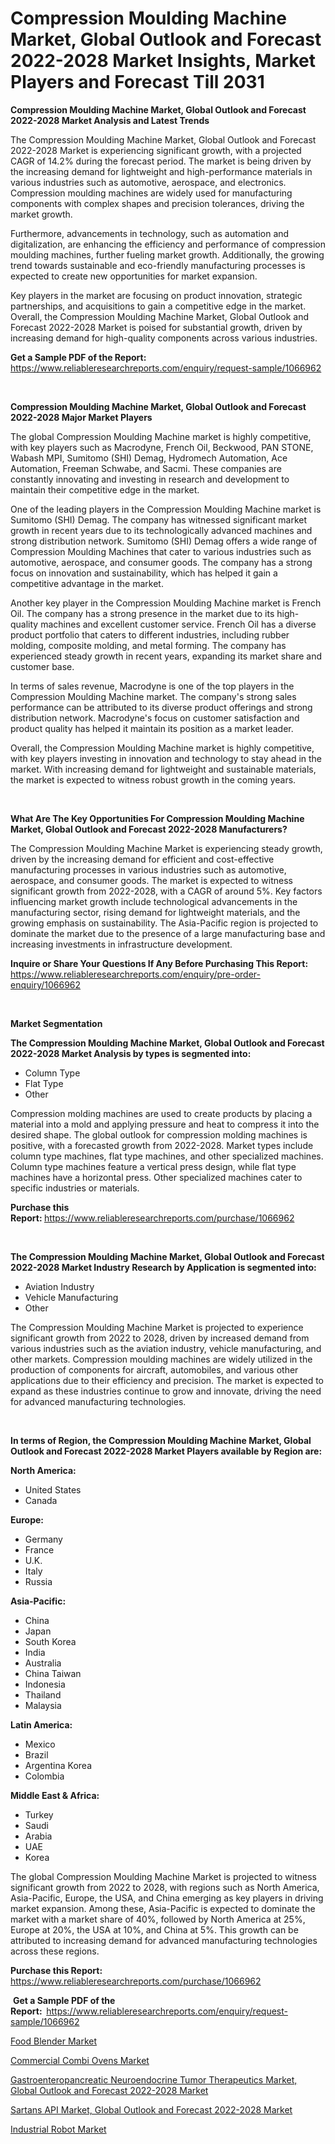 <p><h1>Compression Moulding Machine Market, Global Outlook and Forecast 2022-2028 Market Insights, Market Players and Forecast Till 2031</h1></p><p><strong>Compression Moulding Machine Market, Global Outlook and Forecast 2022-2028 Market Analysis and Latest Trends</strong></p>
<p><p>The Compression Moulding Machine Market, Global Outlook and Forecast 2022-2028 Market is experiencing significant growth, with a projected CAGR of 14.2% during the forecast period. The market is being driven by the increasing demand for lightweight and high-performance materials in various industries such as automotive, aerospace, and electronics. Compression moulding machines are widely used for manufacturing components with complex shapes and precision tolerances, driving the market growth.</p><p>Furthermore, advancements in technology, such as automation and digitalization, are enhancing the efficiency and performance of compression moulding machines, further fueling market growth. Additionally, the growing trend towards sustainable and eco-friendly manufacturing processes is expected to create new opportunities for market expansion.</p><p>Key players in the market are focusing on product innovation, strategic partnerships, and acquisitions to gain a competitive edge in the market. Overall, the Compression Moulding Machine Market, Global Outlook and Forecast 2022-2028 Market is poised for substantial growth, driven by increasing demand for high-quality components across various industries.</p></p>
<p><strong>Get a Sample PDF of the Report:&nbsp;</strong> <a href="https://www.reliableresearchreports.com/enquiry/request-sample/1066962">https://www.reliableresearchreports.com/enquiry/request-sample/1066962</a></p>
<p>&nbsp;</p>
<p><strong>Compression Moulding Machine Market, Global Outlook and Forecast 2022-2028 Major Market Players</strong></p>
<p><p>The global Compression Moulding Machine market is highly competitive, with key players such as Macrodyne, French Oil, Beckwood, PAN STONE, Wabash MPI, Sumitomo (SHI) Demag, Hydromech Automation, Ace Automation, Freeman Schwabe, and Sacmi. These companies are constantly innovating and investing in research and development to maintain their competitive edge in the market.</p><p>One of the leading players in the Compression Moulding Machine market is Sumitomo (SHI) Demag. The company has witnessed significant market growth in recent years due to its technologically advanced machines and strong distribution network. Sumitomo (SHI) Demag offers a wide range of Compression Moulding Machines that cater to various industries such as automotive, aerospace, and consumer goods. The company has a strong focus on innovation and sustainability, which has helped it gain a competitive advantage in the market.</p><p>Another key player in the Compression Moulding Machine market is French Oil. The company has a strong presence in the market due to its high-quality machines and excellent customer service. French Oil has a diverse product portfolio that caters to different industries, including rubber molding, composite molding, and metal forming. The company has experienced steady growth in recent years, expanding its market share and customer base.</p><p>In terms of sales revenue, Macrodyne is one of the top players in the Compression Moulding Machine market. The company's strong sales performance can be attributed to its diverse product offerings and strong distribution network. Macrodyne's focus on customer satisfaction and product quality has helped it maintain its position as a market leader.</p><p>Overall, the Compression Moulding Machine market is highly competitive, with key players investing in innovation and technology to stay ahead in the market. With increasing demand for lightweight and sustainable materials, the market is expected to witness robust growth in the coming years.</p></p>
<p>&nbsp;</p>
<p><strong>What Are The Key Opportunities For Compression Moulding Machine Market, Global Outlook and Forecast 2022-2028 Manufacturers?</strong></p>
<p><p>The Compression Moulding Machine Market is experiencing steady growth, driven by the increasing demand for efficient and cost-effective manufacturing processes in various industries such as automotive, aerospace, and consumer goods. The market is expected to witness significant growth from 2022-2028, with a CAGR of around 5%. Key factors influencing market growth include technological advancements in the manufacturing sector, rising demand for lightweight materials, and the growing emphasis on sustainability. The Asia-Pacific region is projected to dominate the market due to the presence of a large manufacturing base and increasing investments in infrastructure development.</p></p>
<p><strong>Inquire or Share Your Questions If Any Before Purchasing This Report:</strong> <a href="https://www.reliableresearchreports.com/enquiry/pre-order-enquiry/1066962">https://www.reliableresearchreports.com/enquiry/pre-order-enquiry/1066962</a></p>
<p>&nbsp;</p>
<p><strong>Market Segmentation</strong></p>
<p><strong>The Compression Moulding Machine Market, Global Outlook and Forecast 2022-2028 Market Analysis by types is segmented into:</strong></p>
<p><ul><li>Column Type</li><li>Flat Type</li><li>Other</li></ul></p>
<p><p>Compression molding machines are used to create products by placing a material into a mold and applying pressure and heat to compress it into the desired shape. The global outlook for compression molding machines is positive, with a forecasted growth from 2022-2028. Market types include column type machines, flat type machines, and other specialized machines. Column type machines feature a vertical press design, while flat type machines have a horizontal press. Other specialized machines cater to specific industries or materials.</p></p>
<p><strong>Purchase this Report:&nbsp;</strong><a href="https://www.reliableresearchreports.com/purchase/1066962">https://www.reliableresearchreports.com/purchase/1066962</a></p>
<p>&nbsp;</p>
<p><strong>The Compression Moulding Machine Market, Global Outlook and Forecast 2022-2028 Market Industry Research by Application is segmented into:</strong></p>
<p><ul><li>Aviation Industry</li><li>Vehicle Manufacturing</li><li>Other</li></ul></p>
<p><p>The Compression Moulding Machine Market is projected to experience significant growth from 2022 to 2028, driven by increased demand from various industries such as the aviation industry, vehicle manufacturing, and other markets. Compression moulding machines are widely utilized in the production of components for aircraft, automobiles, and various other applications due to their efficiency and precision. The market is expected to expand as these industries continue to grow and innovate, driving the need for advanced manufacturing technologies.</p></p>
<p>&nbsp;</p>
<p><strong>In terms of Region, the Compression Moulding Machine Market, Global Outlook and Forecast 2022-2028 Market Players available by Region are:</strong></p>
<p>
    <p> <strong> North America: </strong>
        <ul>
            <li>United States</li>
            <li>Canada</li>
        </ul>
        </p> 
    <p> <strong> Europe: </strong>
        <ul>
            <li>Germany</li>
            <li>France</li>
            <li>U.K.</li>
            <li>Italy</li>
            <li>Russia</li>
        </ul>
        </p> 
    <p> <strong> Asia-Pacific: </strong>
        <ul>
            <li>China</li>
            <li>Japan</li>
            <li>South Korea</li>
            <li>India</li>
            <li>Australia</li>
            <li>China Taiwan</li>
            <li>Indonesia</li>
            <li>Thailand</li>
            <li>Malaysia</li>
        </ul>
        </p> 
    <p> <strong> Latin America: </strong>
        <ul>
            <li>Mexico</li>
            <li>Brazil</li>
            <li>Argentina Korea</li>
            <li>Colombia</li>
        </ul>
        </p> 
    <p> <strong> Middle East & Africa: </strong>
        <ul>
            <li>Turkey</li>
            <li>Saudi</li>
            <li>Arabia</li>
            <li>UAE</li>
            <li>Korea</li>
        </ul>
    </p>
    </p>
<p><p>The global Compression Moulding Machine Market is projected to witness significant growth from 2022 to 2028, with regions such as North America, Asia-Pacific, Europe, the USA, and China emerging as key players in driving market expansion. Among these, Asia-Pacific is expected to dominate the market with a market share of 40%, followed by North America at 25%, Europe at 20%, the USA at 10%, and China at 5%. This growth can be attributed to increasing demand for advanced manufacturing technologies across these regions.</p></p>
<p><strong>Purchase this Report: </strong><a href="https://www.reliableresearchreports.com/purchase/1066962">https://www.reliableresearchreports.com/purchase/1066962</a></p>
<p>&nbsp;<strong>Get a Sample PDF of the Report:&nbsp;&nbsp;</strong><a href="https://www.reliableresearchreports.com/enquiry/request-sample/1066962">https://www.reliableresearchreports.com/enquiry/request-sample/1066962</a></p>
<p><strong></strong></p>
<p><p><a href="https://medium.com/p/bc9d9efe2c32/edit">Food Blender Market</a></p><p><a href="https://medium.com/@ashlybednar2023/commercial-combi-ovens-market-size-market-outlook-and-market-forecast-2024-to-2031-1b1df459dfbc">Commercial Combi Ovens Market</a></p><p><a href="https://github.com/Airanohannonzb68e5pb53oc1/Market-Research-Report-List-1/blob/main/gastroenteropancreatic-neuroendocrine-tumor-therapeutics-market-global-outlook-and-forecast-2022-2028-market.md">Gastroenteropancreatic Neuroendocrine Tumor Therapeutics Market, Global Outlook and Forecast 2022-2028 Market</a></p><p><a href="https://github.com/Sherrillcrooksxa8i18ucf2m/Market-Research-Report-List-1/blob/main/sartans-api-market-global-outlook-and-forecast-2022-2028-market.md">Sartans API Market, Global Outlook and Forecast 2022-2028 Market</a></p><p><a href="https://medium.com/p/9facf4e2f97d/edit">Industrial Robot Market</a></p></p>